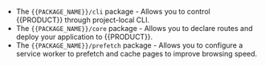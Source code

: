- The `{{PACKAGE_NAME}}/cli` package - Allows you to control {{PRODUCT}} through project-local CLI.
- The `{{PACKAGE_NAME}}/core` package - Allows you to declare routes and deploy your application to {{PRODUCT}}.
- The `{{PACKAGE_NAME}}/prefetch` package - Allows you to configure a service worker to prefetch and cache pages to improve browsing speed.
